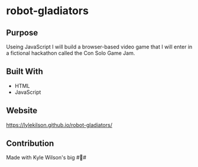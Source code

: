 # robot-gladiators

## Purpose
Useing JavaScript I will build a browser-based video game that I will enter in a fictional hackathon called the Con Solo Game Jam.


## Built With
* HTML
* JavaScript

## Website
https://lylekilson.github.io/robot-gladiators/

## Contribution
Made with Kyle Wilson's big #🧠#
